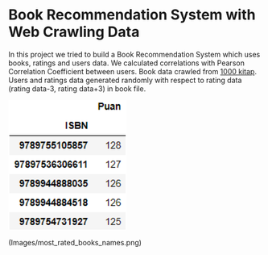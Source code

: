 # Book Recommendation System with Web Crawling Data
In this project we tried to build a Book Recommendation System which uses books, ratings and users data. We calculated correlations with Pearson Correlation Coefficient between users. Book data crawled from [1000 kitap](https://1000kitap.com/kitaplar?s=en-cok-okunanlar). Users and ratings data generated randomly with respect to rating data (rating data-3, rating data+3) in book file.

![Most Rated Books in our System](Images/most_rated_books_isbn.png)

(Images/most_rated_books_names.png)
